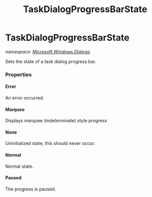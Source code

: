 ﻿---
title: TaskDialogProgressBarState
---

# TaskDialogProgressBarState
_namespace: [Microsoft.Windows.Dialogs](N-Microsoft.Windows.Dialogs.html)_

Sets the state of a task dialog progress bar.



### Properties

#### Error
An error occurred.
#### Marquee
Displays marquee (indeterminate) style progress
#### None
Uninitialized state, this should never occur.
#### Normal
Normal state.
#### Paused
The progress is paused.

